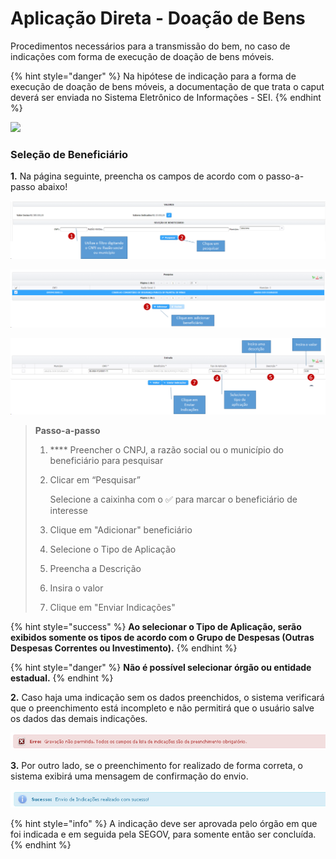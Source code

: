 # Aplicação Direta - Doação de Bens

Procedimentos necessários para a transmissão do bem, no caso de indicações com forma de execução de doação de bens móveis.

{% hint style="danger" %}
Na hipótese de indicação para a forma de execução de doação de bens móveis, a documentação de que trata o caput deverá ser enviada no Sistema Eletrônico de Informações - SEI.
{% endhint %}

![](../../.gitbook/assets/tipo\_doacao\_bens.png)

### Seleção de Beneficiário

**1.** Na página seguinte, preencha os campos de acordo com o passo-a-passo abaixo!

![](<../../.gitbook/assets/image (201) (1).png>)

![](<../../.gitbook/assets/image (193).png>)

![](<../../.gitbook/assets/image (229) (1).png>)

> **Passo-a-passo**
>
> 1. &#x20;**** Preencher o CNPJ, a razão social ou o município do beneficiário para pesquisar
> 2.  Clicar em “Pesquisar”
>
>     Selecione a caixinha com o ✅ para marcar o beneficiário de interesse
> 3. Clique em "Adicionar" beneficiário
> 4. Selecione o Tipo de Aplicação
> 5. Preencha a Descrição
> 6. Insira o  valor
> 7. Clique em "Enviar Indicações"

{% hint style="success" %}
**Ao selecionar o Tipo de Aplicação, serão exibidos somente os tipos de acordo com o Grupo de Despesas (Outras Despesas Correntes ou Investimento).**
{% endhint %}

{% hint style="danger" %}
**Não é possível selecionar órgão ou entidade estadual.**
{% endhint %}

**2.** Caso haja uma indicação sem os dados preenchidos, o sistema verificará que o preenchimento está incompleto e não permitirá que o usuário salve os dados das demais indicações.&#x20;

![](<../../.gitbook/assets/13 (2).png>)

**3.** Por outro lado, se o preenchimento for realizado de forma correta, o sistema exibirá uma mensagem de confirmação do envio.

![](<../../.gitbook/assets/14 (1) (1).png>)

{% hint style="info" %}
A indicação deve ser aprovada pelo órgão em que foi indicada e em seguida pela SEGOV, para somente então ser concluída.
{% endhint %}
